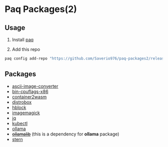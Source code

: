 # Paq Packages(2)

## Usage

1. Install [paq](https://github.com/Saverio976/paq?tab=readme-ov-file#install)

2. Add this repo

```bash
paq config add-repo "https://github.com/Saverio976/paq-packages2/releases/latest/download/paq-packages.toml"
```

## Packages

- [ascii-image-converter](./packages/ascii-image-converter)
- [bin-cpuflags-x86](./packages/bin-cpuflags-x86)
- [container2wasm](./packages/container2wasm)
- [distrobox](./packages/distrobox)
- [hblock](./packages/hblock)
- [imagemagick](./packages/imagemagick)
- [jq](./packages/jq)
- [kubectl](./packages/kubectl)
- [ollama](./packages/ollama)
- ~~[ollamalib](./packages/ollamalib)~~ (this is a dependency for **ollama** package)
- [stern](./packages/stern)
